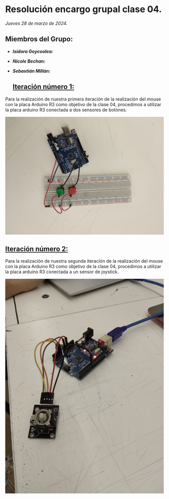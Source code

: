 # Resolución encargo grupal clase 04.
*Jueves 28 de marzo de 2024.*

## Miembros del Grupo:
- ***Isidora Goycoolea:***
- ***Nicole Bechan:***
- ***Sebastián Millán:***

  ## [Iteración número 1:](https://www.youtube.com/watch?v=0qsdvkh5eXc)
Para la realización de nuestra primera iteración de la realización del mouse con la placa Arduino R3 como objetivo de la clase 04, procedimos a utilizar la placa arduino R3 conectada a dos sensores de botónes.

![arduinos](./IMG_20240328_173424.jpg)

## [Iteración número 2:](https://www.hackster.io/prabeenr2/joystick-pc-mouse-18552b)
Para la realización de nuestra segunda iteración de la realización del mouse con la placa Arduino R3 como objetivo de la clase 04, procedimos a utilizar la placa arduino R3 conectada a un sensor de joystick.

![arduinos](./IMG_20240328_173503.jpg)
